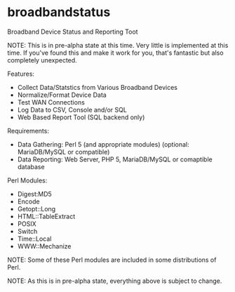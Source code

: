 # broadbandstatus
Broadband Device Status and Reporting Toot

NOTE: This is in pre-alpha state at this time.    Very little is implemented at this time.   If you've found this and make it work for you, that's fantastic but also completely unexpected.


Features:
* Collect Data/Statstics from Various Broadband Devices
* Normalize/Format Device Data
* Test WAN Connections
* Log Data to CSV, Console and/or SQL
* Web Based Report Tool (SQL backend only)


Requirements:
* Data Gathering: Perl 5 (and appropriate modules) (optional: MariaDB/MySQL or compatible)
* Data Reporting: Web Server, PHP 5, MariaDB/MySQL or comaptible database


Perl Modules:
* Digest:MD5
* Encode
* Getopt::Long
* HTML::TableExtract
* POSIX
* Switch
* Time::Local
* WWW::Mechanize

NOTE: Some of these Perl modules are included in some distributions of Perl.


NOTE: As this is in pre-alpha state, everything above is subject to change.



